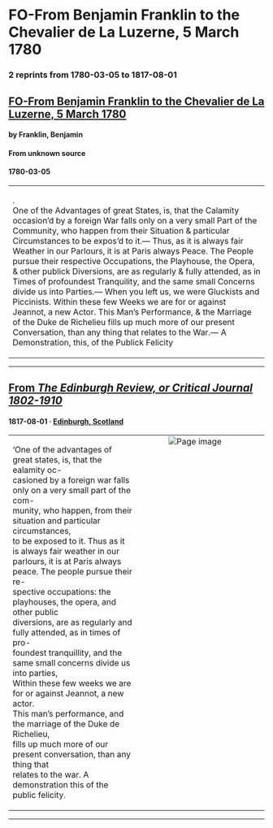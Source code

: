 
# FO-From Benjamin Franklin to the Chevalier de La Luzerne, 5 March 1780

### 2 reprints from 1780-03-05 to 1817-08-01

## [FO-From Benjamin Franklin to the Chevalier de La Luzerne, 5 March 1780](https://founders.archives.gov/documents/Franklin/01-32-02-0023)

#### by Franklin, Benjamin

#### From unknown source

#### 1780-03-05

<table style="width: 100%;"><tr><td style="width: 50%">

.  
One of the Advantages of great States, is, that the Calamity occasion’d by a foreign War falls only on a very small Part of the Community, who happen from their Situation &amp; particular Circumstances to be expos’d to it.— Thus, as it is always fair Weather in our Parlours, it is at Paris always Peace. The People pursue their respective Occupations, the Playhouse, the Opera, &amp; other publick Diversions, are as regularly &amp; fully attended, as in Times of profoundest Tranquility, and the same small Concerns divide us into Parties.— When you left us, we were Gluckists and Piccinists. Within these few Weeks we are for or against Jeannot, a new Actor. This Man’s Performance, &amp; the Marriage of the Duke de Richelieu fills up much more of our present Conversation, than any thing that relates to the War.— A Demonstration, this, of the Publick Felicity
</td></tr></table>

---

## [From _The Edinburgh Review, or Critical Journal 1802-1910_](https://archive.org/details/sim_edinburgh-review-critical-journal_1817-08_28_56/page/n9/mode/1up?view=theater)

#### 1817-08-01 &middot; [Edinburgh, Scotland](http://dbpedia.org/resource/Edinburgh)

<table style="width: 100%;"><tr><td style="width: 50%">

  
  
‘One of the advantages of great states, is, that the ealamity oc-  
casioned by a foreign war falls only on a very small part of the com-  
munity, who happen, from their situation and particular circumstances,  
to be exposed to it. Thus as it is always fair weather in our  
parlours, it is at Paris always peace. The people pursue their re-  
spective occupations: the playhouses, the opera, and other public  
diversions, are as regularly and fully attended, as in times of pro-  
foundest tranquillity, and the same small concerns divide us into parties,  
Within these few weeks we are for or against Jeannot, a new actor.  
This man’s performance, and the marriage of the Duke de Richelieu,  
fills up much more of our present conversation, than any thing that  
relates to the war. A demonstration this of the public felicity.
</td><td style="width: 50%; max-height: 75%; margin: auto; display: block;">
<img alt="Page image" src="https://iiif.archive.org/iiif/sim_edinburgh-review-critical-journal_1817-08_28_56&#0036;9/pct:18.829787,26.444947,70.585106,17.726832/600,/0/default.jpg"/>
</td>
</tr></table>

---

